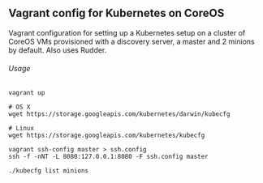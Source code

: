 ## Vagrant config for Kubernetes on CoreOS

Vagrant configuration for setting up a Kubernetes setup on a cluster of CoreOS VMs provisioned with a discovery server, a master and 2 minions by default. Also uses Rudder.

###### Usage

    vagrant up

    # OS X
    wget https://storage.googleapis.com/kubernetes/darwin/kubecfg

    # Linux
    wget https://storage.googleapis.com/kubernetes/kubecfg

    vagrant ssh-config master > ssh.config
    ssh -f -nNT -L 8080:127.0.0.1:8080 -F ssh.config master

    ./kubecfg list minions
